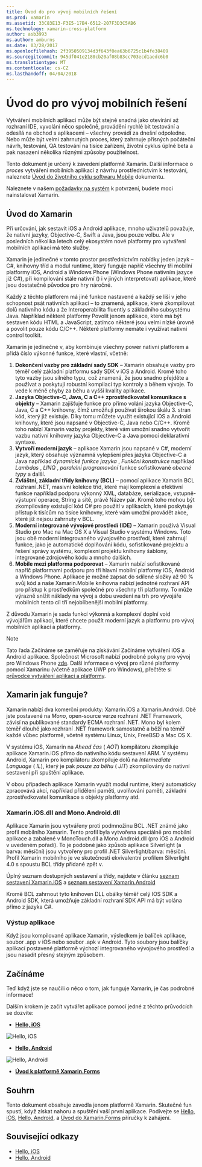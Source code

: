 ```yaml
---
title: Úvod do pro vývoj mobilních řešení
ms.prod: xamarin
ms.assetid: 33C83E13-F3E5-17B4-6512-207F3D3C5AB6
ms.technology: xamarin-cross-platform
author: asb3993
ms.author: amburns
ms.date: 03/28/2017
ms.openlocfilehash: 2f3950509134d3f643f0ea63b6725c1b4fe38409
ms.sourcegitcommit: 945df041e2180cb20af08b83cc703ecd1aedc6b0
ms.translationtype: MT
ms.contentlocale: cs-CZ
ms.lasthandoff: 04/04/2018
---
```

# <a name="introduction-to-mobile-development"></a>Úvod do pro vývoj mobilních řešení

Vytváření mobilních aplikací může být stejně snadná jako otevírání až rozhraní IDE, vyvolání něco společně, provádění rychlé bit testování a odesílá na obchod s aplikacemi – všechny provádí za dnešní odpoledne. Nebo může být velmi zahrnutých proces, který zahrnuje přísných počáteční návrh, testování, QA testování na tisíce zařízení, životní cyklus úplné beta a pak nasazení několika různými způsoby použitelnost.

Tento dokument je určený k zavedení platformě Xamarin. Další informace o *proces* vytváření mobilních aplikací z návrhu prostřednictvím k testování, naleznete [Úvod do životního cyklu softwaru Mobile](~/cross-platform/get-started/introduction-to-mobile-sdlc.md) dokumentu.

Naleznete v našem [požadavky na systém](~/cross-platform/get-started/requirements.md#mac) k potvrzení, budete moci nainstalovat Xamarin.

## <a name="introduction-to-xamarin"></a>Úvod do Xamarin

Při určování, jak sestavit iOS a Android aplikace, mnoho uživatelů považuje, že nativní jazyky, Objective-C, Swift a Java, jsou pouze volbu. Ale v posledních několika letech celý ekosystém nové platformy pro vytváření mobilních aplikací má této služby.

Xamarin je jedinečné v tomto prostor prostřednictvím nabídky jeden jazyk – C#, knihovny tříd a modul runtime, který funguje napříč všechny tři mobilní platformy iOS, Android a Windows Phone (Windows Phone nativním jazyce již C#), při kompilování stále nativní () i v jiných interpretovat) aplikace, které jsou dostatečně původce pro hry náročné.

Každý z těchto platforem má jiné funkce nastavené a každý se liší v jeho schopnost psát nativních aplikací – to znamená, aplikace, které zkompilovat dolů nativního kódu a že Interoperabilita fluently s základního subsystému Java. Například některé platformy Povolit jenom aplikace, které má být sestaven kódu HTML a JavaScript, zatímco některé jsou velmi nízké úrovně a povolit pouze kódu C/C++. Některé platformy nemáte i využívat nativní control toolkit.

Xamarin je jedinečné v, aby kombinuje všechny power nativní platforem a přidá číslo výkonné funkce, které vlastní, včetně:

1.   **Dokončení vazby pro základní sady SDK** – Xamarin obsahuje vazby pro téměř celý základní platformu sady SDK v iOS a Android. Kromě toho tyto vazby jsou silného typu, což znamená, že jsou snadno přejděte a používat a poskytují robustní kompilaci typ kontroly a během vývoje. To vede k méně chyby za běhu a vyšší kvality aplikace.
1.   **Jazyka Objective-C, Java, C a C++ zprostředkovatel komunikace s objekty** – Xamarin zajišťuje funkce pro přímo volání jazyka Objective-C, Java, C a C++ knihovny, čímž umožňují používat širokou škálu 3. stran kód, který již existuje. Díky tomu můžete využít existující iOS a Android knihovny, které jsou napsané v Objective-C, Java nebo C/C++. Kromě toho nabízí Xamarin vazby projekty, které vám umožní snadno vytvořit vazbu nativní knihovny jazyka Objective-C a Java pomocí deklarativní syntaxe.
1.   **Vytvoří moderní jazyk** – aplikace Xamarin jsou napsané v C#, moderní jazyk, který obsahuje významná vylepšení přes jazyka Objective-C a Java například *dynamické funkce jazyka* ,  *Funkční konstrukce* například *Lambdas* , *LINQ* , *paralelní programování* funkce sofistikované *obecné typy*  a další.
1.   **Zvláštní, základní třídy knihovny (BCL)** – pomocí aplikace Xamarin BCL rozhraní .NET, masivní kolekce tříd, které mají komplexní a efektivní funkce například podporu výkonný XML, databáze, serializace, vstupně-výstupní operace, String a sítě, právě Název pár. Kromě toho mohou být zkompilovány existující kód C# pro použití v aplikacích, které poskytuje přístup k tisícům na tisíce knihovny, které vám umožní provádět akce, které již nejsou zahrnuty v BCL.
1.   **Moderní integrované vývojové prostředí (IDE)** – Xamarin používá Visual Studio pro Mac na Mac OS X a Visual Studio v systému Windows. Toto jsou obě moderní integrovaného vývojového prostředí, které zahrnují funkce, jako je automatické doplňování kódu, sofistikované projektu a řešení správy systému, komplexní projektu knihovny šablony, integrované zdrojového kódu a mnoho dalších.
1.   **Mobile mezi platforma podporovat** – Xamarin nabízí sofistikované napříč platformami podporu pro tři hlavní mobilní platformy iOS, Android a Windows Phone. Aplikace je možné zapsat do sdílené složky až 90 % svůj kód a naše Xamarin.Mobile knihovna nabízí jednotné rozhraní API pro přístup k prostředkům společné pro všechny tři platformy. To může výrazně snížit náklady na vývoj a dobu uvedení na trh pro vývojáře mobilních tento cíl tří nejoblíbenější mobilní platformy.


Z důvodu Xamarin je sada funkcí výkonná a komplexní doplní void vývojářům aplikací, které chcete použít moderní jazyk a platformu pro vývoj mobilních aplikací a platformy.


> [!NOTE]
> Tato řada Začínáme se zaměřuje na získávání Začínáme vytváření iOS a Android aplikace. Společnost Microsoft nabízí podrobné pokyny pro vývoj pro Windows Phone [zde](http://dev.windowsphone.com/en-us/develop). Další informace o vývoj pro různé platformy pomocí Xamarinu (včetně aplikace UWP pro Windows), přečtěte si [průvodce vytváření aplikací a platformy](~/cross-platform/app-fundamentals/building-cross-platform-applications/index.md).



## <a name="how-does-xamarin-work"></a>Xamarin jak funguje?

Xamarin nabízí dva komerční produkty: Xamarin.iOS a Xamarin.Android. Obě jste postavené na *Mono*, open-source verze rozhraní .NET Framework, závisí na publikované standardy ECMA rozhraní .NET. Mono byl kolem téměř dlouhé jako rozhraní .NET framework samostatně a běží na téměř každé vůbec platformě, včetně systému Linux, Unix, FreeBSD a Mac OS X.

V systému iOS, Xamarin na *Ahead čas* ( *AOT*) kompilátoru zkompiluje aplikace Xamarin.iOS přímo do nativního kódu sestavení ARM. V systému Android, Xamarin pro kompilátoru zkompiluje dolů na *Intermediate Language* ( *IL*), který je pak *pouze za běhu* ( *JIT*) zkompilovány do nativní sestavení při spuštění aplikace.

V obou případech aplikace Xamarin využít modul runtime, který automaticky zpracovává akcí, například přidělení paměti, uvolňování paměti, základní zprostředkovatel komunikace s objekty platformy atd.



### <a name="xamariniosdll-and-monoandroiddll"></a>Xamarin.iOS.dll and Mono.Android.dll

Aplikace Xamarin jsou vytvářeny proti podmnožinu BCL .NET známé jako profil mobilního Xamarin. Tento profil byla vytvořena speciálně pro mobilní aplikace a zabalené v MonoTouch.dll a Mono.Android.dll (pro iOS a Android v uvedeném pořadí). To je podobné jako způsob aplikace Silverlight (a barva: měsíční) jsou vytvořeny pro profil .NET Silverlight/barva: měsíční. Profil Xamarin mobilního je ve skutečnosti ekvivalentní profilem Silverlight 4.0 s spoustu BCL třídy přidané zpět v.

Úplný seznam dostupných sestavení a třídy, najdete v článku [seznam sestavení Xamarin.iOS](~/cross-platform/internals/available-assemblies.md) a [seznam sestavení Xamarin.Android](~/cross-platform/internals/available-assemblies.md)

Kromě BCL zahrnout tyto knihoven DLL obálky téměř celý IOS SDK a Android SDK, která umožňuje základní rozhraní SDK API má být volána přímo z jazyka C#.



### <a name="application-output"></a>Výstup aplikace

Když jsou kompilované aplikace Xamarin, výsledkem je balíček aplikace, soubor .app v iOS nebo soubor .apk v Android. Tyto soubory jsou balíčky aplikací postavené platformě výchozí integrovaného vývojového prostředí a jsou nasadit přesný stejným způsobem.



## <a name="getting-started"></a>Začínáme

Teď když jste se naučili o něco o tom, jak funguje Xamarin, je čas podrobné informace!

Dalším krokem je začít vytvářet aplikace pomocí jedné z těchto průvodcích se dozvíte:

* [**Hello, iOS**](~/ios/get-started/hello-ios/index.md)

![](introduction-to-mobile-development-images/ios.png "Hello, iOS")


* [**Hello, Android**](~/android/get-started/hello-android/index.md)

![](introduction-to-mobile-development-images/android.png "Hello, Android")


* [**Úvod k platformě Xamarin.Forms**](~/xamarin-forms/get-started/introduction-to-xamarin-forms.md)





## <a name="summary"></a>Souhrn

Tento dokument obsahuje zavedla jenom platformě Xamarin. Skutečné fun spustí, když získat nahoru a spuštění vaší první aplikace. Podívejte se [Hello, iOS](~/ios/get-started/hello-ios/index.md), [Hello, Android](~/android/get-started/hello-android/index.md), a [Úvod do Xamarin.Forms](~/xamarin-forms/get-started/introduction-to-xamarin-forms.md) příručky k zahájení.


## <a name="related-links"></a>Související odkazy

- [Hello, iOS](~/ios/get-started/hello-ios/index.md)
- [Hello, Android](~/android/get-started/hello-android/index.md)
